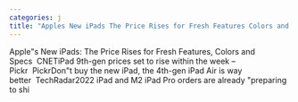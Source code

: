 ```yaml
---
categories: j
title: "Apples New iPads The Price Rises for Fresh Features Colors and Specs  CNET"
---
```

Apple"s New iPads: The Price Rises for Fresh Features, Colors and Specs&nbsp;&nbsp;CNETiPad 9th-gen prices set to rise within the week – Pickr&nbsp;&nbsp;PickrDon"t buy the new iPad, the 4th-gen iPad Air is way better&nbsp;&nbsp;TechRadar2022 iPad and M2 iPad Pro orders are already "preparing to shi